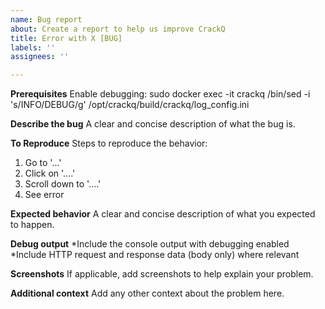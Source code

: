 ```yaml
---
name: Bug report
about: Create a report to help us improve CrackQ
title: Error with X [BUG]
labels: ''
assignees: ''

---
```


**Prerequisites**
Enable debugging:
sudo docker exec -it crackq /bin/sed -i 's/INFO/DEBUG/g' /opt/crackq/build/crackq/log_config.ini

**Describe the bug**
A clear and concise description of what the bug is.

**To Reproduce**
Steps to reproduce the behavior:
1. Go to '...'
2. Click on '....'
3. Scroll down to '....'
4. See error

**Expected behavior**
A clear and concise description of what you expected to happen.

**Debug output**
*Include the console output with debugging enabled
*Include HTTP request and response data (body only) where relevant

**Screenshots**
If applicable, add screenshots to help explain your problem.

**Additional context**
Add any other context about the problem here.
